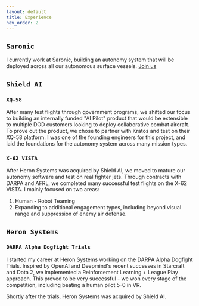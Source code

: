 ```yaml
---
layout: default
title: Experience
nav_order: 2
---
```

## `Saronic` 

I currently work at Saronic, building an autonomy system that will be deployed across all our autonomous surface vessels. 
[Join us](https://jobs.lever.co/saronic)

## `Shield AI`

### `XQ-58`

After many test flights through government programs, we shifted our focus to building an internally funded "AI Pilot" product that would be extensible to multiple DOD customers looking to deploy collaborative combat aircraft. To prove out the product, we chose to partner with Kratos and test on their XQ-58 platform. I was one of the founding engineers for this project, and laid the foundations for the autonomy system across many mission types.

### `X-62 VISTA`

After Heron Systems was acquired by Shield AI, we moved to mature our autonomy software and test on real fighter jets. Through contracts with DARPA and AFRL, we completed many successful test flights on the X-62 VISTA. I mainly focused on two areas:

1. Human - Robot Teaming
2. Expanding to additional engagement types, including beyond visual range and suppression of enemy air defense.

## `Heron Systems`

### `DARPA Alpha Dogfight Trials`

I started my career at Heron Systems working on the DARPA Alpha Dogfight Trials. Inspired by OpenAI and Deepmind's recent successes in Starcraft and Dota 2, we implemented a Reinforcement Learning + League Play approach. This proved to be very successful - we won every stage of the competition, including beating a human pilot 5-0 in VR. 

Shortly after the trials, Heron Systems was acquired by Shield AI.
